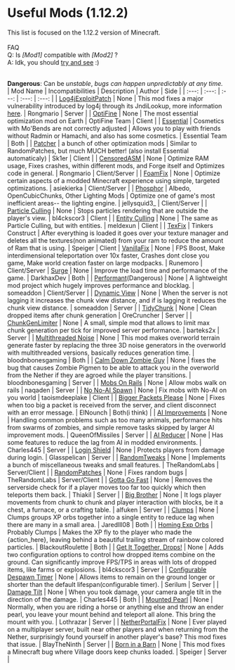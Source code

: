 # Useful Mods (1.12.2)
This list is focused on the 1.12.2 version of Minecraft.<br>
<br>
FAQ<br>
Q: Is _[Mod1]_ compatible with _[Mod2]_ ?
<br>
A: Idk, you should [try and see](https://tryitands.ee/) :)
<br><br>

**Dangerous**: Can be _unstable_, *bugs can happen unpredictably at any time.*<br>
| Mod Name | Incompatibilities | Description | Author | Side |
| :---: | :---: | :---: | :---: | :---: |
| [Log4jExploitPatch](https://www.curseforge.com/minecraft/mc-mods/nukejndilookupfromlog4j) | None | This mod fixes a major vulnerability introduced by log4j through its JndiLookup, more information [here](https://github.com/apache/logging-log4j2/pull/608). | Rongmario | Server |
| [OptiFine](https://optifine.net/adloadx?f=OptiFine_1.12.2_HD_U_G5.jar) | None | The most essential optimization mod on Earth | OptiFine Team | Client |
| [Essential](https://essential.gg/download) | Cosmetics with Mo'Bends are not correctly adjusted | Allows you to play with friends without Radmin or Hamachi, and also has some cosmetics. | Essential Team | Both |
| [Patcher](https://sk1er.club/mods/patcher) | a bunch of other optimization mods | Similar to RandomPatches, but much MUCH better! (also install Essential automaticaly) | Sk1er | Client |
| [CensoredASM](https://www.curseforge.com/minecraft/mc-mods/sneedasm) | None | Optimize RAM usage, Fixes crashes, within different mods, and Forge itself and Optimizes code in general. | Rongmario | Client/Server |
| [FoamFix](https://www.curseforge.com/minecraft/mc-mods/foamfix-optimization-mod) | None | Optimize certain aspects of a modded Minecraft experience using simple, targeted optimizations. | asiekierka | Client/Server |
| [Phosphor](https://www.curseforge.com/minecraft/mc-mods/phosphor-forge) | Albedo, OpenCubicChunks, Other Lighting Mods | Optimize one of game's most inefficient areas-- the lighting engine. | jellysquid3_ | Client/Server |
| [Particle Culling](https://www.curseforge.com/minecraft/mc-mods/particle-culling) | None | Stops particles rendering that are outside the player's view. | bl4ckscor3 | Client |
| [Entity Culling](https://www.curseforge.com/minecraft/mc-mods/entity-culling) | None | The same as Particle Culling, but with entities. | meldexun | Client |
| [TexFix](https://www.curseforge.com/minecraft/mc-mods/texfix) | Tinkers Construct | After everything is loaded it goes over your texture manager and deletes all the textures(non animated) from your ram to reduce the amount of Ram that is using. | Speiger | Client
| [VanillaFix](https://www.curseforge.com/minecraft/mc-mods/vanillafix) | None | FPS Boost, Make interdimensional teleportation over 10x faster, Crashes dont close you game, Make world creation faster on large modpacks. | Runemoro | Client/Server
| [Surge](https://www.curseforge.com/minecraft/mc-mods/surge) | None | Improve the load time and performance of the game. | DarkhaxDev | Both |
| [Performant](https://www.curseforge.com/minecraft/mc-mods/performant)(Dangerous) | None | A lightweight mod project which hugely improves performance and blocklag. | someaddon | Client/Server |
| [Dynamic View](https://www.curseforge.com/minecraft/mc-mods/dynamic-view) | None | When the server is not lagging it increases the chunk view distance, and if is lagging it reduces the chunk view distance. | someaddon | Server |
| [TidyChunk](https://www.curseforge.com/minecraft/mc-mods/tidychunk) | None | Clean dropped items after chunk generation | OreCruncher | Server |
| [ChunkGenLimiter](https://www.curseforge.com/minecraft/mc-mods/chunkgenlimited) | None | A small, simple mod that allows to limit max chunk generation per tick for improved server performance. | barteks2x | Server |
| [Multithreaded Noise](https://www.curseforge.com/minecraft/mc-mods/multithreaded-noise) | None | This mod makes overworld terrain generate faster by replacing the three 3D noise generators in the overworld with multithreaded versions, basically reduces generation time. | bloodnbonesgaming | Both |
| [Calm Down Zombie Guy](https://www.curseforge.com/minecraft/mc-mods/calm-down-zombie-guy) | None | fixes the bug that causes Zombie Pigmen to be able to attack you in the overworld from the Nether if they are agroed while the player transitions. | bloodnbonesgaming | Server |
| [Mobs On Rails](https://www.curseforge.com/minecraft/mc-mods/mobs-on-rails) | None | Allow mobs walk on rails | naqaden | Server |
| [No No-AI Spawn](https://www.curseforge.com/minecraft/mc-mods/no-no-ai-spawn) | None | Fix mobs with No-AI on you world | taoismdeeplake | Client |
| [Bigger Packets Please](https://www.curseforge.com/minecraft/mc-mods/bigger-packets-please) | None | Fixes when too big a packet is received from the server, and client disconnect with an error message. | ElNounch | Both(i think) |
| [AI Improvements](https://www.curseforge.com/minecraft/mc-mods/ai-improvements) | None | Handling common problems such as too many animals, performance hits from swarms of zombies, and simple remove tasks skipped by larger AI improvement mods. | QueenOfMissiles | Server |
| [AI Reducer](https://www.curseforge.com/minecraft/mc-mods/ai-reducer) | None | Has some features to reduce the lag from AI in modded environments. | Charles445 | Server |
| [Login Shield](https://www.curseforge.com/minecraft/mc-mods/login-shield) | None | Protects players from damage during login. | Glasspelican | Server |
| [RandomTweaks](https://www.curseforge.com/minecraft/mc-mods/randomtweaks) | None | Implements a bunch of miscellaneous tweaks and small features. | TheRandomLabs | Server/Client |
| [RandomPatches](https://www.curseforge.com/minecraft/mc-mods/randompatches-forge) | None | Fixes random bugs | TheRandomLabs | Server/Client |
| [Gotta Go Fast](https://www.curseforge.com/minecraft/mc-mods/gotta-go-fast) | None | Removes the serverside check for if a player moves too far too quickly which then teleports them back. | Thiakil | Server |
| [Big Brother](https://www.curseforge.com/minecraft/mc-mods/big-brother) | None | It logs player movements from chunk to chunk and player interaction with blocks, be it a chest, a furnace, or a crafting table. | alfuken | Server |
| [Clumps](https://www.curseforge.com/minecraft/mc-mods/clumps) | None | Clumps groups XP orbs together into a single entity to reduce lag when there are many in a small area. | Jaredlll08 | Both |
| [Homing Exp Orbs](https://www.curseforge.com/minecraft/mc-mods/homing-exp-orbs) | Probably Clumps | Makes the XP fly to the player who made the {action_here}, leaving behind a beautiful trailing stream of rainbow colored particles. | BlackoutRoulette | Both |
| [Get It Together, Drops!](https://www.curseforge.com/minecraft/mc-mods/get-it-together-drops) | None | Adds two configuration options to control how dropped items combine on the ground. Can significantly improve FPS/TPS in areas with lots of dropped items, like farms or explosions. | bl4ckscor3 | Server |
| [Configurable Despawn Timer](https://www.curseforge.com/minecraft/mc-mods/configurable-despawn-timer) | None | Allows items to remain on the ground longer or shorter than the default lifespan(configurable timer). | Serilum | Server |
| [Damage Tilt](https://www.curseforge.com/minecraft/mc-mods/damage-tilt) | None | When you took damage, your camera angle tilt in the direction of the damage. | Charles445 | Both |
| [Mounted Pearl](https://www.curseforge.com/minecraft/mc-mods/mounted-pearl-bring-your-mount-along-when-you) | None | Normally, when you are riding a horse or anything else and throw an ender pearl, you leave your mount behind and teleport all alone. This bring the mount with you. | Lothrazar | Server |
| [NetherPortalFix](https://www.curseforge.com/minecraft/mc-mods/netherportalfix) | None | Ever played on a multiplayer server, built near other players and when returning from the Nether, surprisingly found yourself in another player's base? This mod fixes that issue. | BlayTheNinth | Server |
| [Born in a Barn](https://www.curseforge.com/minecraft/mc-mods/born-in-a-barn) | None | This mod fixes a Minecraft bug where Village doors keep chunks loaded. | Speiger | Server |























